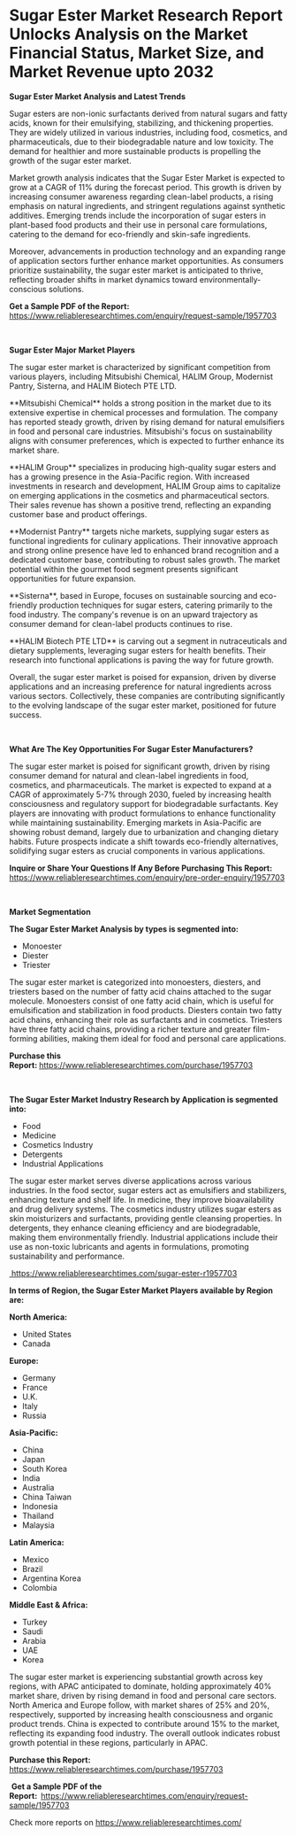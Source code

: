 <p><h1>Sugar Ester Market Research Report Unlocks Analysis on the Market Financial Status, Market Size, and Market Revenue upto 2032</h1></p><p><strong>Sugar Ester Market Analysis and Latest Trends</strong></p>
<p><p>Sugar esters are non-ionic surfactants derived from natural sugars and fatty acids, known for their emulsifying, stabilizing, and thickening properties. They are widely utilized in various industries, including food, cosmetics, and pharmaceuticals, due to their biodegradable nature and low toxicity. The demand for healthier and more sustainable products is propelling the growth of the sugar ester market. </p><p>Market growth analysis indicates that the Sugar Ester Market is expected to grow at a CAGR of 11% during the forecast period. This growth is driven by increasing consumer awareness regarding clean-label products, a rising emphasis on natural ingredients, and stringent regulations against synthetic additives. Emerging trends include the incorporation of sugar esters in plant-based food products and their use in personal care formulations, catering to the demand for eco-friendly and skin-safe ingredients. </p><p>Moreover, advancements in production technology and an expanding range of application sectors further enhance market opportunities. As consumers prioritize sustainability, the sugar ester market is anticipated to thrive, reflecting broader shifts in market dynamics toward environmentally-conscious solutions.</p></p>
<p><strong>Get a Sample PDF of the Report:&nbsp;</strong> <a href="https://www.reliableresearchtimes.com/enquiry/request-sample/1957703?utm_campaign=2719&utm_medium=2&utm_source=Github&utm_content=ia&utm_term=01042025&utm_id=sugar-ester">https://www.reliableresearchtimes.com/enquiry/request-sample/1957703</a></p>
<p>&nbsp;</p>
<p><strong>Sugar Ester Major Market Players</strong></p>
<p><p>The sugar ester market is characterized by significant competition from various players, including Mitsubishi Chemical, HALIM Group, Modernist Pantry, Sisterna, and HALIM Biotech PTE LTD. </p><p>**Mitsubishi Chemical** holds a strong position in the market due to its extensive expertise in chemical processes and formulation. The company has reported steady growth, driven by rising demand for natural emulsifiers in food and personal care industries. Mitsubishi's focus on sustainability aligns with consumer preferences, which is expected to further enhance its market share.</p><p>**HALIM Group** specializes in producing high-quality sugar esters and has a growing presence in the Asia-Pacific region. With increased investments in research and development, HALIM Group aims to capitalize on emerging applications in the cosmetics and pharmaceutical sectors. Their sales revenue has shown a positive trend, reflecting an expanding customer base and product offerings.</p><p>**Modernist Pantry** targets niche markets, supplying sugar esters as functional ingredients for culinary applications. Their innovative approach and strong online presence have led to enhanced brand recognition and a dedicated customer base, contributing to robust sales growth. The market potential within the gourmet food segment presents significant opportunities for future expansion.</p><p>**Sisterna**, based in Europe, focuses on sustainable sourcing and eco-friendly production techniques for sugar esters, catering primarily to the food industry. The company's revenue is on an upward trajectory as consumer demand for clean-label products continues to rise. </p><p>**HALIM Biotech PTE LTD** is carving out a segment in nutraceuticals and dietary supplements, leveraging sugar esters for health benefits. Their research into functional applications is paving the way for future growth. </p><p>Overall, the sugar ester market is poised for expansion, driven by diverse applications and an increasing preference for natural ingredients across various sectors. Collectively, these companies are contributing significantly to the evolving landscape of the sugar ester market, positioned for future success.</p></p>
<p>&nbsp;</p>
<p><strong>What Are The Key Opportunities For Sugar Ester Manufacturers?</strong></p>
<p><p>The sugar ester market is poised for significant growth, driven by rising consumer demand for natural and clean-label ingredients in food, cosmetics, and pharmaceuticals. The market is expected to expand at a CAGR of approximately 5-7% through 2030, fueled by increasing health consciousness and regulatory support for biodegradable surfactants. Key players are innovating with product formulations to enhance functionality while maintaining sustainability. Emerging markets in Asia-Pacific are showing robust demand, largely due to urbanization and changing dietary habits. Future prospects indicate a shift towards eco-friendly alternatives, solidifying sugar esters as crucial components in various applications.</p></p>
<p><strong>Inquire or Share Your Questions If Any Before Purchasing This Report:</strong> <a href="https://www.reliableresearchtimes.com/enquiry/pre-order-enquiry/1957703?utm_campaign=2719&utm_medium=2&utm_source=Github&utm_content=ia&utm_term=01042025&utm_id=sugar-ester">https://www.reliableresearchtimes.com/enquiry/pre-order-enquiry/1957703</a></p>
<p>&nbsp;</p>
<p><strong>Market Segmentation</strong></p>
<p><strong>The Sugar Ester Market Analysis by types is segmented into:</strong></p>
<p><ul><li>Monoester</li><li>Diester</li><li>Triester</li></ul></p>
<p><p>The sugar ester market is categorized into monoesters, diesters, and triesters based on the number of fatty acid chains attached to the sugar molecule. Monoesters consist of one fatty acid chain, which is useful for emulsification and stabilization in food products. Diesters contain two fatty acid chains, enhancing their role as surfactants and in cosmetics. Triesters have three fatty acid chains, providing a richer texture and greater film-forming abilities, making them ideal for food and personal care applications.</p></p>
<p><strong>Purchase this Report:&nbsp;</strong><a href="https://www.reliableresearchtimes.com/purchase/1957703?utm_campaign=2719&utm_medium=2&utm_source=Github&utm_content=ia&utm_term=01042025&utm_id=sugar-ester">https://www.reliableresearchtimes.com/purchase/1957703</a></p>
<p>&nbsp;</p>
<p><strong>The Sugar Ester Market Industry Research by Application is segmented into:</strong></p>
<p><ul><li>Food</li><li>Medicine</li><li>Cosmetics Industry</li><li>Detergents</li><li>Industrial Applications</li></ul></p>
<p><p>The sugar ester market serves diverse applications across various industries. In the food sector, sugar esters act as emulsifiers and stabilizers, enhancing texture and shelf life. In medicine, they improve bioavailability and drug delivery systems. The cosmetics industry utilizes sugar esters as skin moisturizers and surfactants, providing gentle cleansing properties. In detergents, they enhance cleaning efficiency and are biodegradable, making them environmentally friendly. Industrial applications include their use as non-toxic lubricants and agents in formulations, promoting sustainability and performance.</p></p>
<p><a href="https://www.reliableresearchtimes.com/sugar-ester-r1957703?utm_campaign=2719&utm_medium=2&utm_source=Github&utm_content=ia&utm_term=01042025&utm_id=sugar-ester">&nbsp;https://www.reliableresearchtimes.com/sugar-ester-r1957703</a></p>
<p><strong>In terms of Region, the Sugar Ester Market Players available by Region are:</strong></p>
<p>
    <p> <strong> North America: </strong>
        <ul>
            <li>United States</li>
            <li>Canada</li>
        </ul>
        </p> 
    <p> <strong> Europe: </strong>
        <ul>
            <li>Germany</li>
            <li>France</li>
            <li>U.K.</li>
            <li>Italy</li>
            <li>Russia</li>
        </ul>
        </p> 
    <p> <strong> Asia-Pacific: </strong>
        <ul>
            <li>China</li>
            <li>Japan</li>
            <li>South Korea</li>
            <li>India</li>
            <li>Australia</li>
            <li>China Taiwan</li>
            <li>Indonesia</li>
            <li>Thailand</li>
            <li>Malaysia</li>
        </ul>
        </p> 
    <p> <strong> Latin America: </strong>
        <ul>
            <li>Mexico</li>
            <li>Brazil</li>
            <li>Argentina Korea</li>
            <li>Colombia</li>
        </ul>
        </p> 
    <p> <strong> Middle East & Africa: </strong>
        <ul>
            <li>Turkey</li>
            <li>Saudi</li>
            <li>Arabia</li>
            <li>UAE</li>
            <li>Korea</li>
        </ul>
    </p>
    </p>
<p><p>The sugar ester market is experiencing substantial growth across key regions, with APAC anticipated to dominate, holding approximately 40% market share, driven by rising demand in food and personal care sectors. North America and Europe follow, with market shares of 25% and 20%, respectively, supported by increasing health consciousness and organic product trends. China is expected to contribute around 15% to the market, reflecting its expanding food industry. The overall outlook indicates robust growth potential in these regions, particularly in APAC.</p></p>
<p><strong>Purchase this Report: </strong><a href="https://www.reliableresearchtimes.com/purchase/1957703?utm_campaign=2719&utm_medium=2&utm_source=Github&utm_content=ia&utm_term=01042025&utm_id=sugar-ester">https://www.reliableresearchtimes.com/purchase/1957703</a></p>
<p>&nbsp;<strong>Get a Sample PDF of the Report:&nbsp;&nbsp;</strong><a href="https://www.reliableresearchtimes.com/enquiry/request-sample/1957703?utm_campaign=2719&utm_medium=2&utm_source=Github&utm_content=ia&utm_term=01042025&utm_id=sugar-ester">https://www.reliableresearchtimes.com/enquiry/request-sample/1957703</a></p>
<p><strong></strong></p>
<p>Check more reports on <a href="https://www.reliableresearchtimes.com/?utm_campaign=2719&utm_medium=2&utm_source=Github&utm_content=ia&utm_term=01042025&utm_id=sugar-ester">https://www.reliableresearchtimes.com/</a></p>